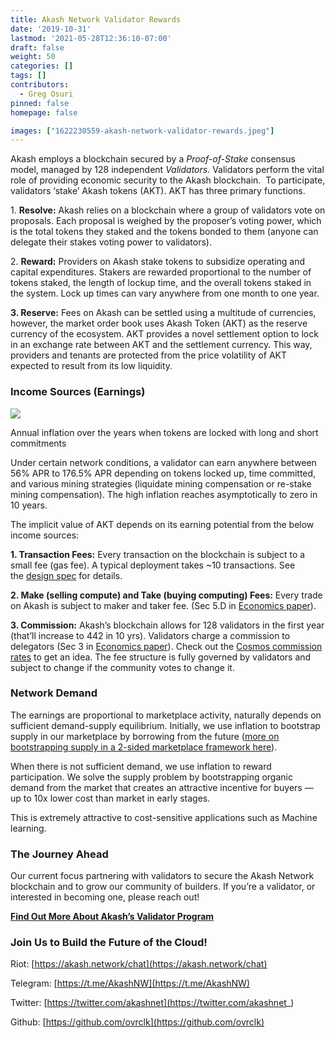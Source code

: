 ```yaml
---
title: Akash Network Validator Rewards
date: '2019-10-31'
lastmod: '2021-05-28T12:36:10-07:00'
draft: false
weight: 50
categories: []
tags: []
contributors:
  - Greg Osuri
pinned: false
homepage: false

images: ["1622230559-akash-network-validator-rewards.jpeg"]
---
```

Akash employs a blockchain secured by a _Proof-of-Stake_ consensus model, managed by 128 independent _Validators._ Validators perform the vital role of providing economic security to the Akash blockchain.  To participate, validators ‘stake’ Akash tokens (AKT). AKT has three primary functions.

1. **Resolve:** Akash relies on a blockchain where a group of validators vote on proposals. Each proposal is weighed by the proposer’s voting power, which is the total tokens they staked and the tokens bonded to them (anyone can delegate their stakes voting power to validators). 

2. **Reward:** Providers on Akash stake tokens to subsidize operating and capital expenditures. Stakers are rewarded proportional to the number of tokens staked, the length of lockup time, and the overall tokens staked in the system. Lock up times can vary anywhere from one month to one year. 

**3\. Reserve:** Fees on Akash can be settled using a multitude of currencies, however, the market order book uses Akash Token (AKT) as the reserve currency of the ecosystem. AKT provides a novel settlement option to lock in an exchange rate between AKT and the settlement currency. This way, providers and tenants are protected from the price volatility of AKT expected to result from its low liquidity.

### **Income Sources (Earnings)**

![](https://www.datocms-assets.com/45776/1620922421-annual-inflation-1.png)

Annual inflation over the years when tokens are locked with long and short commitments

Under certain network conditions, a validator can earn anywhere between 56% APR to 176.5% APR depending on tokens locked up, time committed, and various mining strategies (liquidate mining compensation or re-stake mining compensation). The high inflation reaches asymptotically to zero in 10 years.

The implicit value of AKT depends on its earning potential from the below income sources:

**1\. Transaction Fees:** Every transaction on the blockchain is subject to a small fee (gas fee). A typical deployment takes ~10 transactions. See the [design spec](https://docs.akash.network/overview/design#transactions) for details.

**2\. Make (selling compute) and Take (buying computing) Fees:** Every trade on Akash is subject to maker and taker fee. (Sec 5.D in [Economics paper](https://akash.network/static/akash-econ.pdf)).

**3\. Commission:** Akash’s blockchain allows for 128 validators in the first year (that’ll increase to 442 in 10 yrs). Validators charge a commission to delegators (Sec 3 in [Economics paper](https://akash.network/static/akash-econ.pdf)). Check out the [Cosmos commission rates](https://www.mintscan.io/validators) to get an idea. The fee structure is fully governed by validators and subject to change if the community votes to change it.

### **Network Demand**

The earnings are proportional to marketplace activity, naturally depends on sufficient demand-supply equilibrium. Initially, we use inflation to bootstrap supply in our marketplace by borrowing from the future ([more on bootstrapping supply in a 2-sided marketplace framework here](https://akash.network/blog/bootstrapping-a-free-market-by-borrowing-from-the-future/)).

When there is not sufficient demand, we use inflation to reward participation. We solve the supply problem by bootstrapping organic demand from the market that creates an attractive incentive for buyers — up to 10x lower cost than market in early stages.

This is extremely attractive to cost-sensitive applications such as Machine learning.

### **The Journey Ahead**

Our current focus partnering with validators to secure the Akash Network blockchain and to grow our community of builders. If you’re a validator, or interested in becoming one, please reach out!

[**Find Out More About Akash’s Validator Program**](https://akash.network/validators)

### Join Us to Build the Future of the Cloud!

Riot: [https://akash.network/chat](https://akash.network/chat)

Telegram: [https://t.me/AkashNW](https://t.me/AkashNW)

Twitter: [https://twitter.com/akashnet](https://twitter.com/akashnet_)

Github: [https://github.com/ovrclk](https://github.com/ovrclk)